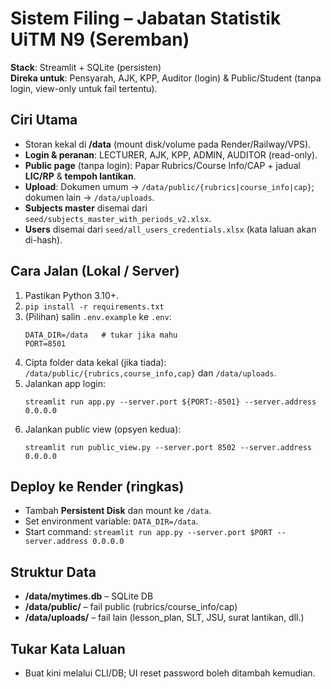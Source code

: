 # Sistem Filing – Jabatan Statistik UiTM N9 (Seremban)

**Stack**: Streamlit + SQLite (persisten)  
**Direka untuk**: Pensyarah, AJK, KPP, Auditor (login) & Public/Student (tanpa login, view-only untuk fail tertentu).

## Ciri Utama
- Storan kekal di **/data** (mount disk/volume pada Render/Railway/VPS).
- **Login & peranan**: LECTURER, AJK, KPP, ADMIN, AUDITOR (read-only).
- **Public page** (tanpa login): Papar Rubrics/Course Info/CAP + jadual **LIC/RP** & **tempoh lantikan**.
- **Upload**: Dokumen umum → `/data/public/{rubrics|course_info|cap}`; dokumen lain → `/data/uploads`.
- **Subjects master** disemai dari `seed/subjects_master_with_periods_v2.xlsx`.
- **Users** disemai dari `seed/all_users_credentials.xlsx` (kata laluan akan di-hash).

## Cara Jalan (Lokal / Server)
1. Pastikan Python 3.10+.
2. `pip install -r requirements.txt`
3. (Pilihan) salin `.env.example` ke `.env`:
   ```
   DATA_DIR=/data   # tukar jika mahu
   PORT=8501
   ```
4. Cipta folder data kekal (jika tiada): `/data/public/{rubrics,course_info,cap}` dan `/data/uploads`.
5. Jalankan app login:
   ```
   streamlit run app.py --server.port ${PORT:-8501} --server.address 0.0.0.0
   ```
6. Jalankan public view (opsyen kedua):
   ```
   streamlit run public_view.py --server.port 8502 --server.address 0.0.0.0
   ```

## Deploy ke Render (ringkas)
- Tambah **Persistent Disk** dan mount ke `/data`.
- Set environment variable: `DATA_DIR=/data`.
- Start command: `streamlit run app.py --server.port $PORT --server.address 0.0.0.0`

## Struktur Data
- **/data/mytimes.db** – SQLite DB
- **/data/public/** – fail public (rubrics/course_info/cap)
- **/data/uploads/** – fail lain (lesson_plan, SLT, JSU, surat lantikan, dll.)

## Tukar Kata Laluan
- Buat kini melalui CLI/DB; UI reset password boleh ditambah kemudian.
